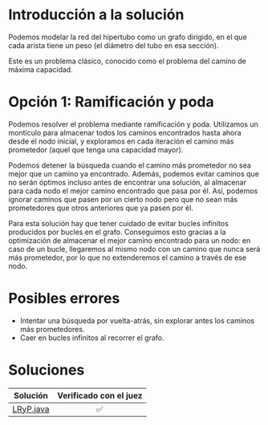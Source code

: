 # Introducción a la solución
Podemos modelar la red del hipertubo como un grafo dirigido, en el que cada
arista tiene un peso (el diámetro del tubo en esa sección).

Este es un problema clásico, conocido como el problema del camino de máxima
capacidad.

# Opción 1: Ramificación y poda
Podemos resolver el problema mediante ramificación y poda. Utilizamos un
montículo para almacenar todos los caminos encontrados hasta ahora desde el
nodo inicial, y exploramos en cada iteración el camino más prometedor (aquel
que tenga una capacidad mayor).

Podemos detener la búsqueda cuando el camino más prometedor no sea mejor que un
camino ya encontrado. Además, podemos evitar caminos que no serán óptimos
incluso antes de encontrar una solución, al almacenar para cada nodo el mejor
camino encontrado que pasa por él. Así, podemos ignorar caminos que pasen por
un cierto nodo pero que no sean más prometedores que otros anteriores que ya
pasen por él.

Para esta solución hay que tener cuidado de evitar bucles infinitos producidos
por bucles en el grafo. Conseguimos esto gracias a la optimización de almacenar
el mejor camino encontrado para un nodo: en caso de un bucle, llegaremos al
mismo nodo con un camino que nunca será más prometedor, por lo que no
extenderemos el camino a través de ese nodo.

# Posibles errores
- Intentar una búsqueda por vuelta-atrás, sin explorar antes los caminos más
  prometedores.
- Caer en bucles infinitos al recorrer el grafo.

# Soluciones

| Solución | Verificado con el juez |
| :------: | :--------------------: |
| [LRyP.java](src/LRyP.py) | :white_check_mark: |
